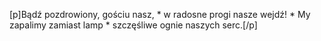[p]Bądź pozdrowiony, gościu nasz, * w radosne progi nasze wejdź! * My zapalimy zamiast lamp * szczęśliwe ognie naszych serc.[/p]